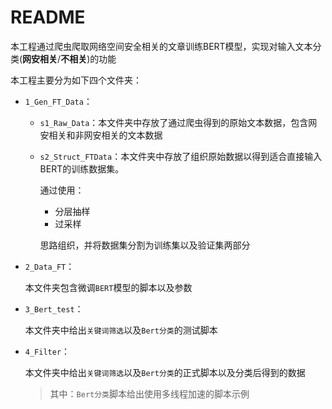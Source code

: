 # README

本工程通过爬虫爬取网络空间安全相关的文章训练BERT模型，实现对输入文本分类(**网安相关**/**不相关**)的功能

本工程主要分为如下四个文件夹：

- `1_Gen_FT_Data`：

  - `s1_Raw_Data`：本文件夹中存放了通过爬虫得到的原始文本数据，包含网安相关和非网安相关的文本数据

  - `s2_Struct_FTData`：本文件夹中存放了组织原始数据以得到适合直接输入BERT的训练数据集。

    通过使用：

    - 分层抽样
    - 过采样

    思路组织，并将数据集分割为训练集以及验证集两部分

- `2_Data_FT`：

  本文件夹包含微调`BERT`模型的脚本以及参数

- `3_Bert_test`：

  本文件夹中给出`关键词筛选`以及`Bert分类`的测试脚本

- `4_Filter`：

  本文件夹中给出`关键词筛选`以及`Bert分类`的正式脚本以及分类后得到的数据

  > 其中：`Bert分类`脚本给出使用多线程加速的脚本示例